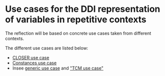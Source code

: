 # Use cases for the DDI representation of variables in repetitive contexts

The reflection will be based on concrete use cases taken from different contexts.

The different use cases are listed below:

- [CLOSER use case](closer.md)
- [Constances use case](constances.md)
- Insee [generic use case](insee.md) and ["TCM use case"](insee-tcm.md)